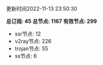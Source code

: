更新时间2022-11-13 23:50:30

**总订阅: 45**
**总节点: 1167**
**有效节点: 299**
- ssr节点: 12
- v2ray节点: 226
- trojan节点: 55
- ss节点: 6
